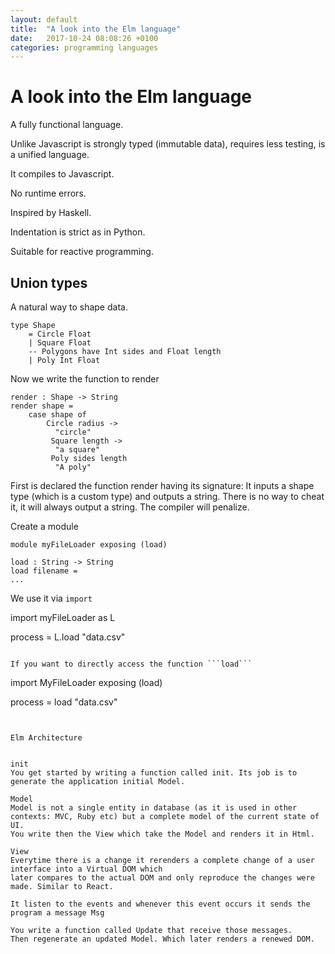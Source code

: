```yaml
---
layout: default
title:  "A look into the Elm language"
date:   2017-10-24 08:08:26 +0100
categories: programming languages
---
```


# A look into the Elm language


A fully functional language.

Unlike Javascript is strongly typed (immutable data), requires less testing, is a unified language.

It compiles to Javascript.

No runtime errors.

Inspired by Haskell.

Indentation is strict as in Python.

Suitable for reactive programming.



## Union types

A natural way to shape data.

```
type Shape
    = Circle Float
    | Square Float
    -- Polygons have Int sides and Float length
    | Poly Int Float
```

Now we write the function to render

```
render : Shape -> String
render shape =
    case shape of
        Circle radius ->
          "circle"
         Square length ->
          "a square"
         Poly sides length
          "A poly"
```

First is declared the function render having its signature: It inputs a shape type (which is a custom type) and outputs a string.
There is no way to cheat it, it will always output a string. The compiler will penalize.

Create a module

```
module myFileLoader exposing (load)

load : String -> String
load filename =
...
```

We use it via ```import```

import myFileLoader as L

process = L.load "data.csv"
```

If you want to directly access the function ```load```

```
import MyFileLoader exposing (load)

process = load "data.csv"
```


Elm Architecture


init
You get started by writing a function called init. Its job is to generate the application initial Model.

Model
Model is not a single entity in database (as it is used in other contexts: MVC, Ruby etc) but a complete model of the current state of UI.
You write then the View which take the Model and renders it in Html.

View
Everytime there is a change it rerenders a complete change of a user interface into a Virtual DOM which
later compares to the actual DOM and only reproduce the changes were made. Similar to React.

It listen to the events and whenever this event occurs it sends the program a message Msg

You write a function called Update that receive those messages.
Then regenerate an updated Model. Which later renders a renewed DOM.


